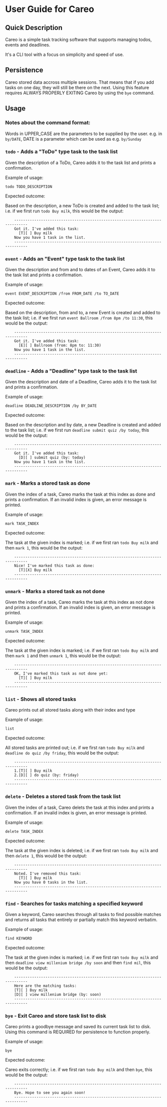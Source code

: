 # User Guide for Careo

## Quick Description

Careo is a simple task tracking software that supports managing todos, events and deadlines.

It's a CLI tool with a focus on simplicity and speed of use.

## Persistence

Careo stored data accross multiple sessions. That means that if you add tasks on one day, they will still be there on the next. Using this feature requires ALWAYS PROPERLY EXITING Careo by using the `bye` command.
## Usage

### Notes about the command format:

Words in UPPER_CASE are the parameters to be supplied by the user.
e.g. in `by/DATE`, DATE is a parameter which can be used as e.g. `by/Sunday`


### `todo` - Adds a "ToDo" type task to the task list

Given the description of a ToDo, Careo adds it to the task list and prints a confirmation.

Example of usage:

`todo TODO_DESCRIPTION`

Expected outcome:

Based on the description, a new ToDo is created and added to the task list; i.e. if we first run `todo Buy milk`, this would be the output:

```
    ----------------------------------------------------------------------------
    Got it. I've added this task:
      [T][ ] Buy milk
    Now you have 1 task in the list.
    ----------------------------------------------------------------------------
```


### `event` - Adds an "Event" type task to the task list

Given the description and from and to dates of an Event, Careo adds it to the task list and prints a confirmation.

Example of usage:

`event EVENT_DESCRIPTION /from FROM_DATE /to TO_DATE`

Expected outcome:

Based on the description, from and to, a new Event is created and added to the task list; i.e. if we first run `event Ballroom /from 8pm /to 11:30`, this would be the output:

```
    ----------------------------------------------------------------------------
    Got it. I've added this task:
      [E][ ] Ballroom (from: 8pm to: 11:30)
    Now you have 1 task in the list.
    ----------------------------------------------------------------------------
```


### `deadline` - Adds a "Deadline" type task to the task list

Given the description and date of a Deadline, Careo adds it to the task list and prints a confirmation.

Example of usage:

`deadline DEADLINE_DESCRIPTION /by BY_DATE`

Expected outcome:

Based on the description and by date, a new Deadline is created and added to the task list; i.e. if we first run `deadline submit quiz /by today`, this would be the output:

```
    ----------------------------------------------------------------------------
    Got it. I've added this task:
      [D][ ] submit quiz (by: today)
    Now you have 1 task in the list.
    ----------------------------------------------------------------------------
```


### `mark` - Marks a stored task as done

Given the index of a task, Careo marks the task at this index as done and prints a confirmation.
If an invalid index is given, an error message is printed.

Example of usage:

`mark TASK_INDEX`

Expected outcome:

The task at the given index is marked; i.e. if we first ran `todo Buy milk` and then `mark 1`, this would be the output:

```
    ----------------------------------------------------------------------------
    Nice! I've marked this task as done:
      [T][X] Buy milk
    ----------------------------------------------------------------------------
```


### `unmark` - Marks a stored task as not done

Given the index of a task, Careo marks the task at this index as not done and prints a confirmation.
If an invalid index is given, an error message is printed.

Example of usage:

`unmark TASK_INDEX`

Expected outcome:

The task at the given index is marked; i.e. if we first ran `todo Buy milk` and then `mark 1` and then `unmark 1`, this would be the output:

```
    ----------------------------------------------------------------------------
    OK, I've marked this task as not done yet:
      [T][ ] Buy milk
    ----------------------------------------------------------------------------
```


### `list` - Shows all stored tasks

Careo prints out all stored tasks along with their index and type

Example of usage: 

`list`

Expected outcome:

All stored tasks are printed out; i.e. if we first ran `todo Buy milk` and `deadline do quiz /by friday`, this would be the output:

```
    ----------------------------------------------------------------------------
    1.[T][ ] Buy milk
    2.[D][ ] do quiz (by: friday)
    ----------------------------------------------------------------------------
```


### `delete` - Deletes a stored task from the task list

Given the index of a task, Careo delets the task at this index and prints a confirmation.
If an invalid index is given, an error message is printed.

Example of usage:

`delete TASK_INDEX`

Expected outcome:

The task at the given index is deleted; i.e. if we first ran `todo Buy milk` and then `delete 1`, this would be the output:

```
    ----------------------------------------------------------------------------
    Noted. I've removed this task:
      [T][ ] Buy milk
    Now you have 0 tasks in the list.
    ----------------------------------------------------------------------------
```


### `find` - Searches for tasks matching a specified keyword

Given a keyword, Careo searches through all tasks to find possible matches and returns all tasks that entirely or partially match this keyword verbatim.

Example of usage:

`find KEYWORD`

Expected outcome:

The task at the given index is marked; i.e. if we first ran `todo Buy milk` and then `deadline view millenium bridge /by soon` and then `find mil`, this would be the output:

```
    ----------------------------------------------------------------------------
    Here are the matching tasks: 
    [T][ ] Buy milk
    [D][ ] view millenium bridge (by: soon)
    ----------------------------------------------------------------------------
```


### `bye` - Exit Careo and store task list to disk

Careo prints a goodbye message and saved its current task list to disk.
Using this command is REQUIRED for persistence to function properly.

Example of usage:

`bye`

Expected outcome:

Careo exits correctly; i.e. if we first ran `todo Buy milk` and then `bye`, this would be the output:

```
    ----------------------------------------------------------------------------
    Bye. Hope to see you again soon!
    ----------------------------------------------------------------------------
```
